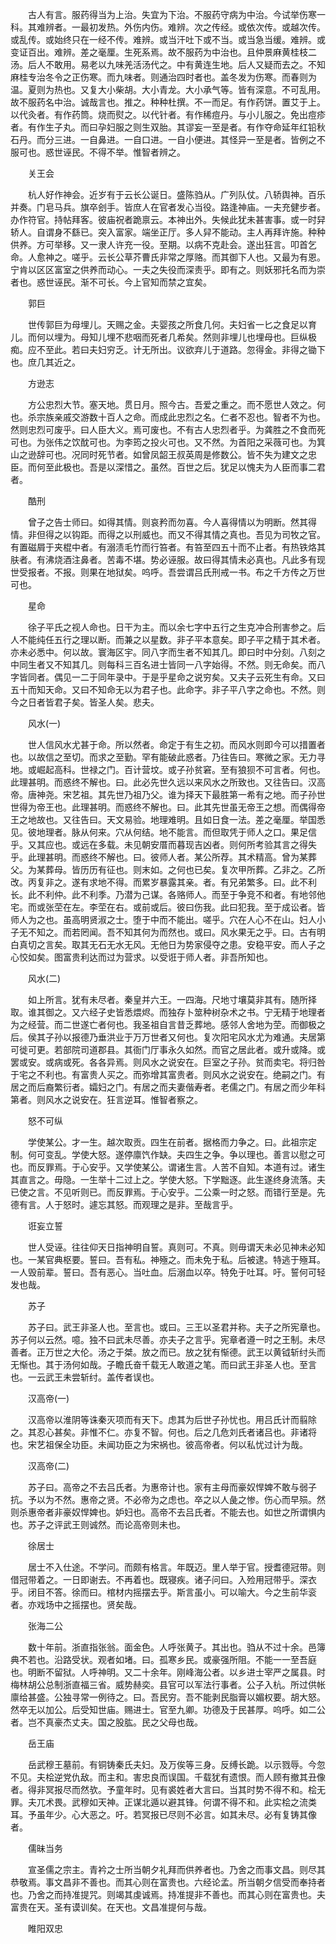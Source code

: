 <!-- { "loadSidebar": true } -->
　　古人有言。服药得当为上治。失宜为下治。不服药守病为中治。今试举伤寒一科。其难辨者。一最初发热。外伤内伤。难辨。次之传经。或依次传。或越次传。或乱传。或始终只在一经不传。难辨。或当汗吐下或不当。或当急当缓。难辨。或变证百出。难辨。差之毫厘。生死系焉。故不服药为中治也。且仲景麻黄桂枝二汤。后人不敢用。易老以九味羌活汤代之。中有黄连生地。后人又疑而去之。不知麻桂专治冬令之正伤寒。而九味者。则通治四时者也。盖冬发为伤寒。而春则为温。夏则为热也。又复大小柴胡。大小青龙。大小承气等。皆有深意。不可乱用。故不服药名中治。诚哉言也。推之。种种杜撰。不一而足。有作药饼。置艾于上。以代灸者。有作药筒。烧而熨之。以代针者。有作稀痘丹。与小儿服之。免出痘疹者。有作生子丸。而曰孕妇服之则生双胎。其谬妄一至是者。有作夺命延年红铅秋石丹。而分三进。一自鼻进。一自口进。一自小便进。其怪异一至是者。皆例之不服可也。惑世诬民。不得不举。惟智者辨之。

　　关王会

　　杭人好作神会。近岁有于云长公诞日。盛陈驺从。广列队仗。八轿舆神。百乐并奏。门皂马兵。旗卒刽手。皆庶人在官者发心当役。路逢神庙。一夫充健步者。办作符官。持帖拜客。彼庙祝者跪禀云。本神出外。失候此犹未甚害事。或一时舁轿人。自谓身不繇已。突入富家。端坐正厅。多人舁不能动。主人再拜许施。种种供养。方可举移。又一隶人许充一役。至期。以病不克赴会。遂出狂言。叩首乞命。人愈神之。嗟乎。云长公草芥曹氏非常之厚赂。而其御下人也。又最为有恩。宁肯以区区富室之供养而动心。一夫之失役而深责乎。即有之。则妖邪托名而为崇者也。惑世诬民。渐不可长。今上官知而禁之宜矣。

　　郭巨

　　世传郭巨为母埋儿。天赐之金。夫婴孩之所食几何。夫妇省一匕之食足以育儿。而何以埋为。母知儿埋不悲咽而死者几希矣。然则非埋儿也埋母也。巨纵极痴。应不至此。若曰夫妇穷乏。计无所出。议欲弃儿于道路。忽得金。非得之锄下也。庶几其近之。

　　方逊志

　　方公忠烈大节。塞天地。贯日月。照今古。吾爱之重之。而不愿世人效之。何也。杀宗族亲戚交游数十百人之命。而成此忠烈之名。仁者不忍也。智者不为也。然则忠烈可废乎。曰人臣大义。焉可废也。不有古人忠烈者乎。为龚胜之不食而死可也。为张伟之饮酖可也。为李筠之投火可也。又不然。为首阳之采薇可也。为箕山之逊辞可也。况同时死节者。如曾凤韶王叔英周是修数公。皆不失为建文之忠臣。而何至此极也。吾是以深惜之。虽然。百世之后。犹足以愧夫为人臣而事二君者。

　　酷刑

　　曾子之告士师曰。如得其情。则哀矜而勿喜。今人喜得情以为明断。然其得情。非但得之以钩距。而得之以刑威也。而又不得其情之真也。吾见为司牧之官。有置磁屑于夹棍中者。有溺渍毛竹而行笞者。有笞至四五十而不止者。有热铁烙其肤者。有沸烧酒注鼻者。苦毒不堪。势必诬服。故曰得其情未必真也。凡此多有现世受报者。不报。则果在地狱矣。呜呼。吾尝谓吕氏刑戒一书。布之千方传之万世可也。

　　星命

　　徐子平氏之视人命也。日干为主。而以余七字中五行之生克冲合刑害参之。后人不能纯任五行之理以断。而兼之以星数。非子平本意矣。即子平之精于其术者。亦未必悉中。何以故。寰海区宇。同八字而生者不知其几。即曰时中分刻。八刻之中同生者又不知其几。则每科三百名进士皆同一八字始得。不然。则无命矣。而八字皆同者。偶见一二于同年录中。于是乎星命之说穷矣。又夫子云死生有命。又曰五十而知天命。又曰不知命无以为君子也。此命字。非子平八字之命也。不然。则今之日者皆君子矣。皆圣人矣。悲夫。

　　风水(一)

　　世人信风水尤甚于命。所以然者。命定于有生之初。而风水则即今可以措置者也。以故信之至切。而求之至勤。罕有能破此惑者。乃往告曰。寒微之家。无力寻地。或崛起高科。世禄之门。百计营坟。或子孙贫窘。至有狼狈不可言者。何也。此理甚明。而惑终不解也。曰。此必先世久远以来风水之所致也。又往告曰。汉高帝。唐神尧。宋艺祖。其先世乃祖乃父。谁为择天下最胜第一希有之地。而子孙世世得为帝王也。此理甚明。而惑终不解也。曰。此其先世虽无帝王之想。而偶得帝王之地故也。又往告曰。天文易验。地理难明。且如日食一法。差之毫厘。举国悉见。彼地理者。脉从何来。穴从何结。地不能言。而但取凭于师人之口。果足信乎。又其应也。或远在多载。未见朝安厝而暮现吉凶者。则何所考验其言之得失乎。此理甚明。而惑终不解也。曰。彼师人者。某公所荐。其术精高。曾为某葬父。为某葬母。皆历历有征也。则末如。之何也已矣。复次甲所葬。乙非之。乙所改。丙复非之。遂有求地不得。而累岁暴露其亲。者。有兄弟繁多。曰。此不利长。此不利仲。此不利季。乃潜为己谋。各赂师人。而至于争竞不和者。有地邻他宅。而或张茔在左。李茔在右。或前或后。彼曰伤我。此曰犯我。至于成讼者。皆师人为之也。虽高明贤淑之士。堕于中而不能出。嗟乎。穴在人心不在山。妇人小子无不知之。而若罔闻。吾不知其何为而然也。或曰。风水果无之乎。曰。古有明白真切之言矣。取其无石无水无风。无他日为势家侵夺之患。安稳平安。而人子之心恔如矣。图富贵利达而过为营求。以受诳于师人者。非吾所知也。

　　风水(二)

　　如上所言。犹有未尽者。秦皇并六王。一四海。尺地寸壤莫非其有。随所择取。谁其御之。又六经子史皆悉煨烬。而独存卜筮种树杂术之书。宁无精于地理者为之经营。而二世遂亡者何也。我圣祖自言昔乏葬地。感邻人舍地为茔。而御极之后。侯其子孙以报德乃垂洪业于万万世者又何也。复次阳宅风水尤为难通。夫居第可徙可更。若部院司道郡县。其衙门厅事永久如然。而官之居此者。或升或降。或罢或安。或病或死。各各异焉。则风水之说安在。巨室之子孙。贫而卖宅。将归咎于宅之不利也。有富贵人买之。而弥增其富贵者。则风水之说安在。绝嗣之门。有居之而后裔繁衍者。孀妇之门。有居之而夫妻偕寿者。老儒之门。有居之而少年科第者。则风水之说安在。狂言逆耳。惟智者察之。

　　怒不可纵

　　学使某公。才一生。越次取贡。四生在前者。据格而力争之。曰。此祖宗定制。何可变乱。学使大怒。遂停廪饩作缺。夫四生之争。争以理也。善言以慰之可也。而反罪焉。于心安乎。又学使某公。谓诸生言。人苦不自知。本道有过。诸生其直言之。毋隐。一生举十二过上之。学使大怒。下学黜逐。此生遂终身流落。夫已使之言。不见听则已。而反罪焉。于心安乎。二公乘一时之怒。而错行至是。先德有言。人于怒时。遽忘其怒。而观理之是非。至哉言乎。

　　诳妄立誓

　　世人受诬。往往仰天日指神明自誓。真则可。不真。则毋谓天未必见神未必知也。一某官典枢要。誓曰。吾有私。神殛之。而未免于私。后被逮。特逃于殛耳。一人毁前辈。誓曰。吾有恶心。当吐血。后溺血以卒。特免于吐耳。吁。誓何可轻发也哉。

　　苏子

　　苏子曰。武王非圣人也。至言也。或曰。三王以圣君并称。夫子之所宪章也。苏子何以云然。噫。独不曰武未尽善。亦夫子之言乎。宪章者遵一时之王制。未尽善者。正万世之大伦。汤之于桀。放之而已。放之犹有惭德。武王以黄钺斩纣头而无惭也。其于汤何如哉。子瞻氏奋千载无人敢道之笔。而曰武王非圣人也。至言也。一云武王未尝斩纣。盖传者误也。

　　汉高帝(一)

　　汉高帝以淮阴等诛秦灭项而有天下。虑其为后世子孙忧也。用吕氏计而翦除之。其忍心甚矣。非惟不仁。亦复不智。何也。后之几危刘氏者诸吕也。非诸将也。宋艺祖保全功臣。未闻功臣之为宋祸也。彼高帝者。何以私忧过计为哉。

　　汉高帝(二)

　　苏子曰。高帝之不去吕氏者。为惠帝计也。家有主母而豪奴悍婢不敢与弱子抗。予以为不然。惠帝之贤。不必帝为之虑也。卒之以人彘之惨。伤心而早殒。然则杀惠帝者非豪奴悍婢也。妒妇也。高帝不去吕氏者。不能去也。如世之所谓惧内也。苏子之评武王则诚然。而论高帝则未也。

　　徐居士

　　居士不入仕途。不学问。而颇有格言。年既迈。里人举于官。授耆德冠带。则借冠带着之。一日即谢去。不再着也。既寝疾。诸子问曰。入殓用冠带乎。深衣乎。闭目不答。徐而曰。棺材内摇摆去乎。斯言虽小。可以喻大。今之生前华衮者。亦戏场中之摇摆也。贤矣哉。

　　张海二公

　　数十年前。浙直指张翁。面金色。人呼张黄子。其出也。驺从不过十余。邑簿典不若也。沿路受状。观者如堵。曰。孤寒乡民。或豪强所阻。不能一一至吾庭也。明断不留狱。人呼神明。又二十余年。刚峰海公者。以乡进士宰严之属县。时梅林胡公总制浙直福三省。威势赫奕。县官可以军法行事者。公子入杭。所过供帐廪给甚盛。公独寻常一例待之。曰。吾民穷。吾不能剥民脂膏以媚权要。胡大怒。然卒无以加公。后受知世庙。赐进士。官至九卿。功德及于民甚厚。呜呼。如二公者。岂不真豪杰丈夫。国之股肱。民之父母也哉。

　　岳王庙

　　岳武穆王墓前。有铜铸秦氏夫妇。及万俟等三身。反缚长跪。以示戮辱。今忽不见。夫桧逆党仇敌。而主和。害忠良而误国。千载犹有遗恨。而人顾有撤其丑像者。得非冥报尽而然欤。予童年时。见有裘姓者大言曰。当其时势不得不和。桧无罪。夫兀术畏。武穆如天神。正谋北遁以避其锋。何谓不得不和。此实桧之流类耳。予虽年少。心大恶之。吁。若冥报已尽则不必言。如其未尽。必有复铸其像者。

　　儒昧当务

　　宣圣儒之宗主。青衿之士所当朝夕礼拜而供养者也。乃舍之而事文昌。则尽其恭敬焉。事文昌非不善也。而其心则在富贵也。六经论孟。所当朝夕信受而奉持者也。乃舍之而持准提咒。则竭其虔诚焉。持准提非不善也。而其心则在富贵也。夫富贵在天。圣有谟训矣。在天也。文昌准提何与哉。

　　睢阳双忠

